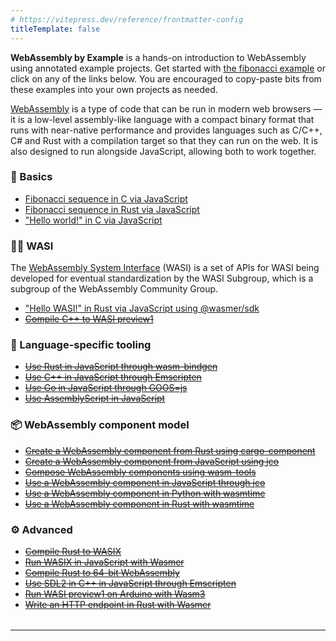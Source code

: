 ```yaml
---
# https://vitepress.dev/reference/frontmatter-config
titleTemplate: false
---
```


<b>WebAssembly by Example</b> is a hands-on introduction to WebAssembly using annotated example projects. Get started with [the fibonacci example](/fib-c-js/) or click on any of the links below. You are encouraged to copy-paste bits from these examples into your own projects as needed.

[WebAssembly](https://webassembly.org/) is a type of code that can be run in modern web browsers — it is a low-level assembly-like language with a compact binary format that runs with near-native performance and provides languages such as C/C++, C# and Rust with a compilation target so that they can run on the web. It is also designed to run alongside JavaScript, allowing both to work together.

### 🚩 Basics

- [Fibonacci sequence in C via JavaScript](/fib-c-js/)
- [Fibonacci sequence in Rust via JavaScript](/fib-rs-js/)
- ["Hello world!" in C via JavaScript](/hello-world-c-js/)

### 👨‍💻 WASI

The [WebAssembly System Interface](https://wasi.dev/) (WASI) is a set of APIs for WASI being developed for eventual standardization by the WASI Subgroup, which is a subgroup of the WebAssembly Community Group.

- ["Hello WASI!" in Rust via JavaScript using @wasmer/sdk](/hello-wasip1-rs-js-wasmer-sdk/)
- ~~[Compile C++ to WASI preview1](#)~~

### 🧰 Language-specific tooling

- ~~[Use Rust in JavaScript through wasm-bindgen](#)~~
- ~~[Use C++ in JavaScript through Emscripten](#)~~
- ~~[Use Go in JavaScript through GOOS=js](#)~~
- ~~[Use AssemblyScript in JavaScript](#)~~

### 📦 WebAssembly component model

- ~~[Create a WebAssembly component from Rust using cargo-component](#)~~
- ~~[Create a WebAssembly component from JavaScript using jco](#)~~
- ~~[Compose WebAssembly components using wasm-tools](#)~~
- ~~[Use a WebAssembly component in JavaScript through jco](#)~~
- ~~[Use a WebAssembly component in Python with wasmtime](#)~~
- ~~[Use a WebAssembly component in Rust with wasmtime](#)~~

### ⚙️ Advanced

- ~~[Compile Rust to WASIX](#)~~
- ~~[Run WASIX in JavaScript with Wasmer](#)~~
- ~~[Compile Rust to 64-bit WebAssembly](#)~~
- ~~[Use SDL2 in C++ in JavaScript through Emscripten](#)~~
- ~~[Run WASI preview1 on Arduino with Wasm3](#)~~
- ~~[Write an HTTP endpoint in Rust with Wasmer](#)~~

<hr style="margin-top: 2.3em;" />

<style scoped>
@media screen and (min-width: 600px) {
  .grr-wrapper {
    display: flex;
    flex-wrap: wrap;
  }
  .grr {
    flex: 0 0 calc(50% - 20px); /* Adjust the width as needed */
    margin: 10px;
  }
}
</style>
